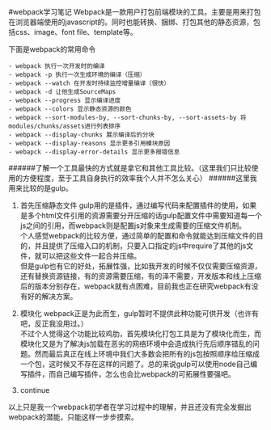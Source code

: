 #webpack学习笔记
Webpack是一款用户打包前端模块的工具。主要是用来打包在浏览器端使用的javascript的。同时也能转换、捆绑、打包其他的静态资源，包括css、image、font file、template等。

下面是webpack的常用命令
```
- webpack 执行一次开发时的编译
- webpack -p 执行一次生成环境的编译（压缩）
- webpack --watch 在开发时持续监控增量编译（很快）
- webpack -d 让他生成SourceMaps
- webpack --progress 显示编译进度
- webpack --colors 显示静态资源的颜色
- webpack --sort-modules-by, --sort-chunks-by, --sort-assets-by 将modules/chunks/assets进行列表排序
- webpack --display-chunks 展示编译后的分块
- webpack --display-reasons 显示更多引用模块原因
- webapck --display-error-details 显示更多报错信息
```

######了解一个工具最快的方式就是拿它和其他工具比较。（这里我们只比较使用的方便程度，至于工具自身执行的效率我个人并不怎么关心）
######这里我用来比较的是gulp。
1. 首先压缩静态文件
gulp用的是插件，通过编写代码来配置插件的使用，如果是多个html文件引用的资源需要分开压缩的话gulp配置文件中需要知道每一个js之间的引用，而webpack则是配置js对象来生成需要的压缩文件机制。<br>
个人感觉webpack的比较方便，通过简单的配置和命令就能达到压缩文件的目的，并且提供了压缩入口的机制，只要入口指定的js中require了其他的js文件，就可以把这些文件一起合并压缩。<br>
但是gulp也有它的好处，拓展性强，比如我开发的时候不仅仅需要压缩资源，还有替换资源链接，有的资源需要压缩，有的泽不需要，开发版本和线上压缩后的版本分别存在，webpack就有点困难，目前我也正在研究webpack有没有好的解决方案。<br>

2. 模块化
webpack正是为此而生，gulp暂时不提供此种功能可供开发（也许有吧，反正我没用过。）<br>
不过个人觉得这个功能比较鸡肋，首先模块化打包工具是为了模块化而生，而模块化又是为了解决js加载在恶劣的网络环境中会造成执行先后顺序错乱的问题。然而最后真正在线上环境中我们大多数会把所有的js包按照顺序给压缩成一个包，这时候又不存在这样的问题了。总的来说gulp可以使用node自己编写插件，而自己编写插件，怎么也会比webpack的可拓展性要强吧。<br>

3. continue

以上只是我一个webpack初学者在学习过程中的理解，并且还没有完全发掘出webpack的潜能，只能这样一步步摸索。



